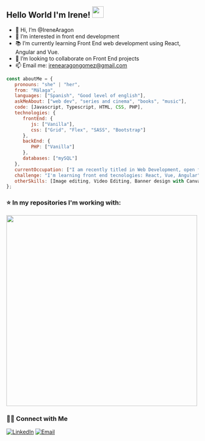 ## Hello World I'm Irene! <img src="https://raw.githubusercontent.com/iampavangandhi/iampavangandhi/master/gifs/Hi.gif" width="30px"> 

- 👋 Hi, I’m @IreneAragon
- 👀 I’m interested in front end development
- 📚 I’m currently learning  Front End web development using React, Angular and Vue.
- 💞️ I’m looking to collaborate on Front End projects
- 📫 Email me: irenearagongomez@gmail.com



```javascript
const aboutMe = {
   pronouns: "she" | "her",
   from: "Málaga",
   languages: ["Spanish", "Good level of english"],
   askMeAbout: ["web dev", "series and cinema", "books", "music"],
   code: [Javascript, Typescript, HTML, CSS, PHP],
   technologies: {
      frontEnd: {
         js: ["Vanilla"],
         css: ["Grid", "Flex", "SASS", "Bootstrap"]
      },
      backEnd: {
         PHP: ["Vanilla"]
      },
      databases: ["mySQL"]
   },
   currentOccupation: ["I am recently titled in Web Development, open for job opportunities"],
   challenge: "I'm learning front end tecnologies: React, Vue, Angular",
   otherSkills: [Image editing, Video Editing, Banner design with Canva or Photoshop, Wordpress, Prestashop],
};
```
<h3> ⭐️ In my repositories I'm working with: </h3>
<a href="https://github.com/IreneAragon?tab=repositories">
  <img width="500px" src="https://github-readme-stats.anuraghazra1.vercel.app/api/top-langs/?username=irenearagon&count_private=true&layout=compact&hide=makefile,shell&hide_title=true&hide_border=true" />
</a>

<h3> 🤝🏻 Connect with Me </h3>

<p align="left">
<a href="https:///www.linkedin.com/in/irene-aragon/" target="_blank"><img alt="LinkedIn" src="https://img.shields.io/badge/LinkedIn-@irenearagon-blue?style=flat&logo=linkedin"></a>
<a href="mailto:irenearagongomez@gmail.com"><img alt="Email" src="https://img.shields.io/badge/Email-irenearagongomez@gmail.com-blue?style=flat&logo=gmail"></a>
</p>


<!---
IreneAragon/IreneAragon is a ✨ special ✨ repository because its `README.md` (this file) appears on your GitHub profile.
You can click the Preview link to take a look at your changes.
--->


